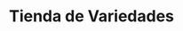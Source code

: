 ---
title: "Tienda de Variedades"
url: /ciudad-satelite/tienda-de-variedades-calle-felipe-bestres/
shop: comodidad
---